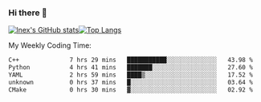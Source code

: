 ### Hi there 👋
[![lnex's GitHub stats](https://github-readme-stats.vercel.app/api?username=lnexenl&count_private=true&show_icons=true)](https://github.com/anuraghazra/github-readme-stats)[![Top Langs](https://github-readme-stats.vercel.app/api/top-langs/?username=lnexenl&layout=compact&langs_count=8&exclude_repo=32-bit-MIPS-CPU)](https://github.com/anuraghazra/github-readme-stats)

My Weekly Coding Time:
<!--START_SECTION:waka-->

```txt
C++              7 hrs 29 mins   ███████████░░░░░░░░░░░░░░   43.98 %
Python           4 hrs 41 mins   ███████░░░░░░░░░░░░░░░░░░   27.60 %
YAML             2 hrs 59 mins   ████▒░░░░░░░░░░░░░░░░░░░░   17.52 %
unknown          0 hrs 37 mins   █░░░░░░░░░░░░░░░░░░░░░░░░   03.64 %
CMake            0 hrs 30 mins   ▓░░░░░░░░░░░░░░░░░░░░░░░░   02.92 %
```

<!--END_SECTION:waka-->
